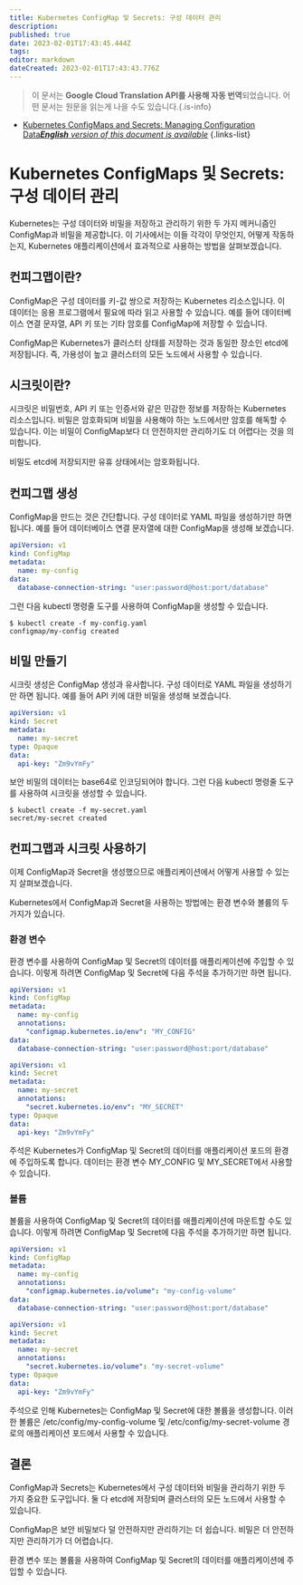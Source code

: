 ```yaml
---
title: Kubernetes ConfigMap 및 Secrets: 구성 데이터 관리
description: 
published: true
date: 2023-02-01T17:43:45.444Z
tags: 
editor: markdown
dateCreated: 2023-02-01T17:43:43.776Z
---
```


> 이 문서는 **Google Cloud Translation API를 사용해 자동 번역**되었습니다.
어떤 문서는 원문을 읽는게 나을 수도 있습니다.{.is-info}

- [Kubernetes ConfigMaps and Secrets: Managing Configuration Data***English** version of this document is available*](/en/Knowledge-base/Kubernetes/kubernetes-configmaps-and-secrets-managing-configuration-data)
{.links-list}



# Kubernetes ConfigMaps 및 Secrets: 구성 데이터 관리

Kubernetes는 구성 데이터와 비밀을 저장하고 관리하기 위한 두 가지 메커니즘인 ConfigMap과 비밀을 제공합니다. 이 기사에서는 이들 각각이 무엇인지, 어떻게 작동하는지, Kubernetes 애플리케이션에서 효과적으로 사용하는 방법을 살펴보겠습니다.

## 컨피그맵이란?

ConfigMap은 구성 데이터를 키-값 쌍으로 저장하는 Kubernetes 리소스입니다. 이 데이터는 응용 프로그램에서 필요에 따라 읽고 사용할 수 있습니다. 예를 들어 데이터베이스 연결 문자열, API 키 또는 기타 암호를 ConfigMap에 저장할 수 있습니다.

ConfigMap은 Kubernetes가 클러스터 상태를 저장하는 것과 동일한 장소인 etcd에 저장됩니다. 즉, 가용성이 높고 클러스터의 모든 노드에서 사용할 수 있습니다.

## 시크릿이란?

시크릿은 비밀번호, API 키 또는 인증서와 같은 민감한 정보를 저장하는 Kubernetes 리소스입니다. 비밀은 암호화되며 비밀을 사용해야 하는 노드에서만 암호를 해독할 수 있습니다. 이는 비밀이 ConfigMap보다 더 안전하지만 관리하기도 더 어렵다는 것을 의미합니다.

 비밀도 etcd에 저장되지만 유휴 상태에서는 암호화됩니다.

## 컨피그맵 생성

ConfigMap을 만드는 것은 간단합니다. 구성 데이터로 YAML 파일을 생성하기만 하면 됩니다. 예를 들어 데이터베이스 연결 문자열에 대한 ConfigMap을 생성해 보겠습니다.

```yaml
apiVersion: v1
kind: ConfigMap
metadata:
  name: my-config
data:
  database-connection-string: "user:password@host:port/database"
```

그런 다음 kubectl 명령줄 도구를 사용하여 ConfigMap을 생성할 수 있습니다.

```
$ kubectl create -f my-config.yaml
configmap/my-config created
```

## 비밀 만들기

시크릿 생성은 ConfigMap 생성과 유사합니다. 구성 데이터로 YAML 파일을 생성하기만 하면 됩니다. 예를 들어 API 키에 대한 비밀을 생성해 보겠습니다.

```yaml
apiVersion: v1
kind: Secret
metadata:
  name: my-secret
type: Opaque
data:
  api-key: "Zm9vYmFy"
```

보안 비밀의 데이터는 base64로 인코딩되어야 합니다. 그런 다음 kubectl 명령줄 도구를 사용하여 시크릿을 생성할 수 있습니다.

```
$ kubectl create -f my-secret.yaml
secret/my-secret created
```

## 컨피그맵과 시크릿 사용하기

이제 ConfigMap과 Secret을 생성했으므로 애플리케이션에서 어떻게 사용할 수 있는지 살펴보겠습니다.

Kubernetes에서 ConfigMap과 Secret을 사용하는 방법에는 환경 변수와 볼륨의 두 가지가 있습니다.

### 환경 변수

환경 변수를 사용하여 ConfigMap 및 Secret의 데이터를 애플리케이션에 주입할 수 있습니다. 이렇게 하려면 ConfigMap 및 Secret에 다음 주석을 추가하기만 하면 됩니다.

```yaml
apiVersion: v1
kind: ConfigMap
metadata:
  name: my-config
  annotations:
    "configmap.kubernetes.io/env": "MY_CONFIG"
data:
  database-connection-string: "user:password@host:port/database"
```

```yaml
apiVersion: v1
kind: Secret
metadata:
  name: my-secret
  annotations:
    "secret.kubernetes.io/env": "MY_SECRET"
type: Opaque
data:
  api-key: "Zm9vYmFy"
```

주석은 Kubernetes가 ConfigMap 및 Secret의 데이터를 애플리케이션 포드의 환경에 주입하도록 합니다. 데이터는 환경 변수 MY_CONFIG 및 MY_SECRET에서 사용할 수 있습니다.

### 볼륨

볼륨을 사용하여 ConfigMap 및 Secret의 데이터를 애플리케이션에 마운트할 수도 있습니다. 이렇게 하려면 ConfigMap 및 Secret에 다음 주석을 추가하기만 하면 됩니다.

```yaml
apiVersion: v1
kind: ConfigMap
metadata:
  name: my-config
  annotations:
    "configmap.kubernetes.io/volume": "my-config-volume"
data:
  database-connection-string: "user:password@host:port/database"
```

```yaml
apiVersion: v1
kind: Secret
metadata:
  name: my-secret
  annotations:
    "secret.kubernetes.io/volume": "my-secret-volume"
type: Opaque
data:
  api-key: "Zm9vYmFy"
```

주석으로 인해 Kubernetes는 ConfigMap 및 Secret에 대한 볼륨을 생성합니다. 이러한 볼륨은 /etc/config/my-config-volume 및 /etc/config/my-secret-volume 경로의 애플리케이션 포드에서 사용할 수 있습니다.

## 결론

ConfigMap과 Secrets는 Kubernetes에서 구성 데이터와 비밀을 관리하기 위한 두 가지 중요한 도구입니다. 둘 다 etcd에 저장되며 클러스터의 모든 노드에서 사용할 수 있습니다.

ConfigMap은 보안 비밀보다 덜 안전하지만 관리하기는 더 쉽습니다. 비밀은 더 안전하지만 관리하기가 더 어렵습니다.

환경 변수 또는 볼륨을 사용하여 ConfigMap 및 Secret의 데이터를 애플리케이션에 주입할 수 있습니다.